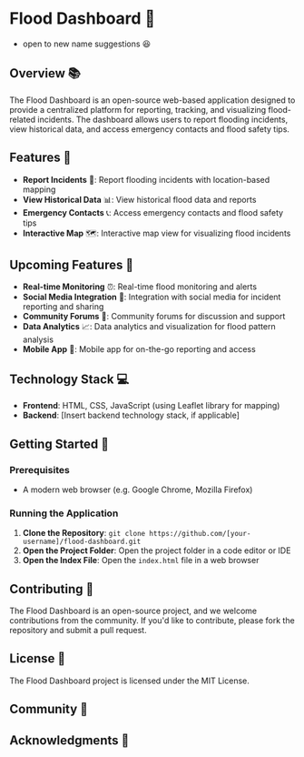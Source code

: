 **Flood Dashboard** 🌊
=====================
- open to new name suggestions 😆

**Overview** 📚
-----------

The Flood Dashboard is an open-source web-based application designed to provide a centralized platform for reporting, tracking, and visualizing flood-related incidents. The dashboard allows users to report flooding incidents, view historical data, and access emergency contacts and flood safety tips.

**Features** 🎉
------------

* **Report Incidents** 📍: Report flooding incidents with location-based mapping
* **View Historical Data** 📊: View historical flood data and reports
* **Emergency Contacts** 📞: Access emergency contacts and flood safety tips
* **Interactive Map** 🗺️: Interactive map view for visualizing flood incidents

**Upcoming Features** 🚀
--------------------

* **Real-time Monitoring** ⏰: Real-time flood monitoring and alerts
* **Social Media Integration** 📱: Integration with social media for incident reporting and sharing
* **Community Forums** 💬: Community forums for discussion and support
* **Data Analytics** 📈: Data analytics and visualization for flood pattern analysis
* **Mobile App** 📱: Mobile app for on-the-go reporting and access

**Technology Stack** 💻
--------------------

* **Frontend**: HTML, CSS, JavaScript (using Leaflet library for mapping)
* **Backend**: [Insert backend technology stack, if applicable]

**Getting Started** 🚀
-------------------

### Prerequisites

* A modern web browser (e.g. Google Chrome, Mozilla Firefox)

### Running the Application

1. **Clone the Repository**: `git clone https://github.com/[your-username]/flood-dashboard.git`
2. **Open the Project Folder**: Open the project folder in a code editor or IDE
3. **Open the Index File**: Open the `index.html` file in a web browser

**Contributing** 🤝
---------------

The Flood Dashboard is an open-source project, and we welcome contributions from the community. If you'd like to contribute, please fork the repository and submit a pull request.

**License** 📝
---------

The Flood Dashboard project is licensed under the MIT License.

**Community** 🌟
------------


**Acknowledgments** 🙏
----------------
